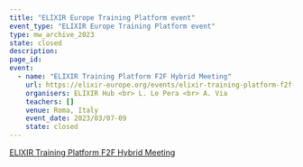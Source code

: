 ```yaml
---
title: "ELIXIR Europe Training Platform event"
event_type: "ELIXIR Europe Training Platform event"
type: mw_archive_2023
state: closed
description: 
page_id: 
event:
  - name: "ELIXIR Training Platform F2F Hybrid Meeting"
    url: https://elixir-europe.org/events/elixir-training-platform-f2f-hybrid-meeting
    organisers: ELIXIR Hub <br> L. Le Pera <br> A. Via
    teachers: []
    venue: Roma, Italy
    event_date: 2023/03/07-09
    state: closed
---
```


[ELIXIR Training Platform F2F Hybrid Meeting](https://elixir-europe.org/events/elixir-training-platform-f2f-hybrid-meeting)


<br>

